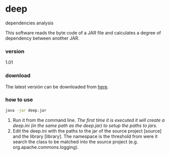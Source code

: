 # deep
dependencies analysis

This software reads the byte code of a JAR file and calculates a degree of dependency between another JAR.

### version
1.01

### download
The latest versión can be downloaded from [here].

### how to use
```sh
java -jar deep.jar
```
1. Run it from the command line.
_The first time it is executed it will create a deep.ini (in the same path as the deep.jar) to setup the paths to jars._
2. Edit the deep.ini with the paths to the jar of the source project [source] and the library [library]. The namespace is the threshold from were it search the class to be matched into the source project (e.g. org.apache.commons.logging).


[here]:http://bit.ly/deep-jar

